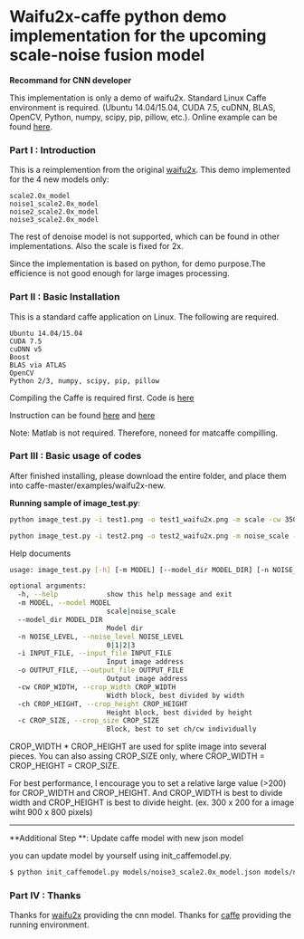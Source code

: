 # Waifu2x-caffe python demo implementation for the upcoming scale-noise fusion model

**Recommand for CNN developer**



This implementation is only a demo of waifu2x. Standard Linux Caffe environment is required. (Ubuntu 14.04/15.04, CUDA 7.5, cuDNN, BLAS, OpenCV, Python, numpy, scipy, pip, pillow, etc.). Online example can be found [here](http://waifu2x-dev.udp.jp/).


### Part I : Introduction


This is a reimplemention from the original [waifu2x](https://github.com/nagadomi/waifu2x/tree/upconv). This demo implemented for the 4 new models only:

    scale2.0x_model
    noise1_scale2.0x_model
    noise2_scale2.0x_model
    noise3_scale2.0x_model

The rest of denoise model is not supported, which can be found in other implementations. Also the scale is fixed for 2x.


Since the implementation is based on python, for demo purpose.The efficience is not good enough for large images processing.


### Part II : Basic Installation

This is a standard caffe application on Linux. The following are required.

    Ubuntu 14.04/15.04
	CUDA 7.5
	cuDNN v5
    Boost
    BLAS via ATLAS
	OpenCV
	Python 2/3, numpy, scipy, pip, pillow

Compiling the Caffe is required first. Code is [here](https://github.com/BVLC/caffe)

Instruction can be found [here](http://caffe.berkeleyvision.org/installation.html) and [here](https://gist.github.com/titipata/f0ef48ad2f0ebc07bcb9)

Note: Matlab is not required. Therefore, noneed for matcaffe compilling.

### Part III : Basic usage of codes

After finished installing, please download the entire folder, and place them into caffe-master/examples/waifu2x-new.

**Running sample of image_test.py**:
```sh
python image_test.py -i test1.png -o test1_waifu2x.png -m scale -cw 350 -ch 300  --model_dir model
```
```sh
python image_test.py -i test2.png -o test2_waifu2x.png -m noise_scale -n 1 -cw 600 -ch 300
```

Help documents
```sh
usage: image_test.py [-h] [-m MODEL] [--model_dir MODEL_DIR] [-n NOISE_LEVEL] [-i INPUT_FILE] [-o OUTPUT_FILE] [-cw CROP_WIDTH] [-ch CROP_HEIGHT] [-c CROP_SIZE]

optional arguments:
  -h, --help            show this help message and exit
  -m MODEL, --model MODEL
                        scale|noise_scale
  --model_dir MODEL_DIR
                        Model dir
  -n NOISE_LEVEL, --noise_level NOISE_LEVEL
                        0|1|2|3
  -i INPUT_FILE, --input_file INPUT_FILE
                        Input image address
  -o OUTPUT_FILE, --output_file OUTPUT_FILE
                        Output image address
  -cw CROP_WIDTH, --crop_Width CROP_WIDTH
                        Width block, best divided by width
  -ch CROP_HEIGHT, --crop_height CROP_HEIGHT
                        Height block, best divided by height
  -c CROP_SIZE, --crop_size CROP_SIZE
                        Block, best to set ch/cw individually

```

CROP_WIDTH * CROP_HEIGHT are used for splite image into several pieces. You can also assing CROP_SIZE only, where CROP_WIDTH = CROP_HEIGHT = CROP_SIZE.

For best performance, I encourage you to set a relative large value (>200) for CROP_WIDTH and CROP_HEIGHT. And CROP_WIDTH is best to divide width and CROP_HEIGHT is best to divide height. (ex. 300 x 200 for a image wiht 900 x 800 pixels)

-------------------------

**Additional Step **: Update caffe model with new json model

you can update model by yourself using init_caffemodel.py.
```sh
$ python init_caffemodel.py models/noise3_scale2.0x_model.json models/noise3_scale2.0x_model.caffemodel
```

### Part IV : Thanks

Thanks for [waifu2x](https://github.com/nagadomi/waifu2x/tree/upconv) providing the cnn model. Thanks for [caffe](https://github.com/BVLC/caffe) providing the running environment.


